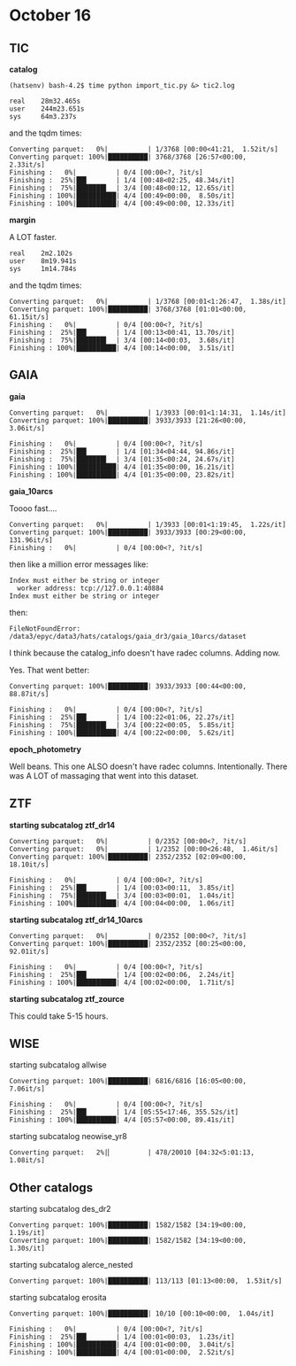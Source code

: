 # October 16

## TIC

**catalog**

    (hatsenv) bash-4.2$ time python import_tic.py &> tic2.log

    real    28m32.465s
    user    244m23.651s
    sys     64m3.237s

and the tqdm times:

    Converting parquet:   0%|          | 1/3768 [00:00<41:21,  1.52it/s]
    Converting parquet: 100%|██████████| 3768/3768 [26:57<00:00,  2.33it/s]
    Finishing :   0%|          | 0/4 [00:00<?, ?it/s]
    Finishing :  25%|██▌       | 1/4 [00:48<02:25, 48.34s/it]
    Finishing :  75%|███████▌  | 3/4 [00:48<00:12, 12.65s/it]
    Finishing : 100%|██████████| 4/4 [00:49<00:00,  8.50s/it]
    Finishing : 100%|██████████| 4/4 [00:49<00:00, 12.33s/it]

**margin**

A LOT faster.

    real    2m2.102s
    user    8m19.941s
    sys     1m14.784s

and the tqdm times:

    Converting parquet:   0%|          | 1/3768 [00:01<1:26:47,  1.38s/it]
    Converting parquet: 100%|██████████| 3768/3768 [01:01<00:00, 61.15it/s] 
    Finishing :   0%|          | 0/4 [00:00<?, ?it/s]
    Finishing :  25%|██▌       | 1/4 [00:13<00:41, 13.70s/it]
    Finishing :  75%|███████▌  | 3/4 [00:14<00:03,  3.68s/it]
    Finishing : 100%|██████████| 4/4 [00:14<00:00,  3.51s/it]

## GAIA

**gaia**

    Converting parquet:   0%|          | 1/3933 [00:01<1:14:31,  1.14s/it]
    Converting parquet: 100%|██████████| 3933/3933 [21:26<00:00,  3.06it/s]

    Finishing :   0%|          | 0/4 [00:00<?, ?it/s]
    Finishing :  25%|██▌       | 1/4 [01:34<04:44, 94.86s/it]
    Finishing :  75%|███████▌  | 3/4 [01:35<00:24, 24.67s/it]
    Finishing : 100%|██████████| 4/4 [01:35<00:00, 16.21s/it]
    Finishing : 100%|██████████| 4/4 [01:35<00:00, 23.82s/it]

**gaia_10arcs**

Toooo fast....

    Converting parquet:   0%|          | 1/3933 [00:01<1:19:45,  1.22s/it]
    Converting parquet: 100%|██████████| 3933/3933 [00:29<00:00, 131.96it/s]
    Finishing :   0%|          | 0/4 [00:00<?, ?it/s]

then like a million error messages like:

    Index must either be string or integer
      worker address: tcp://127.0.0.1:40884
    Index must either be string or integer

then:

    FileNotFoundError: /data3/epyc/data3/hats/catalogs/gaia_dr3/gaia_10arcs/dataset

I think because the catalog_info doesn't have radec columns. Adding now.

Yes. That went better:

    Converting parquet: 100%|██████████| 3933/3933 [00:44<00:00, 88.87it/s]

    Finishing :   0%|          | 0/4 [00:00<?, ?it/s]
    Finishing :  25%|██▌       | 1/4 [00:22<01:06, 22.27s/it]
    Finishing :  75%|███████▌  | 3/4 [00:22<00:05,  5.85s/it]
    Finishing : 100%|██████████| 4/4 [00:22<00:00,  5.62s/it]

**epoch_photometry**

Well beans. This one ALSO doesn't have radec columns. Intentionally. There 
was A LOT of massaging that went into this dataset.

## ZTF

**starting subcatalog ztf_dr14**

    Converting parquet:   0%|          | 0/2352 [00:00<?, ?it/s]
    Converting parquet:   0%|          | 1/2352 [00:00<26:48,  1.46it/s]
    Converting parquet: 100%|██████████| 2352/2352 [02:09<00:00, 18.10it/s]

    Finishing :   0%|          | 0/4 [00:00<?, ?it/s]
    Finishing :  25%|██▌       | 1/4 [00:03<00:11,  3.85s/it]
    Finishing :  75%|███████▌  | 3/4 [00:03<00:01,  1.04s/it]
    Finishing : 100%|██████████| 4/4 [00:04<00:00,  1.06s/it]

**starting subcatalog ztf_dr14_10arcs**

    Converting parquet:   0%|          | 0/2352 [00:00<?, ?it/s]
    Converting parquet: 100%|██████████| 2352/2352 [00:25<00:00, 92.01it/s] 

    Finishing :   0%|          | 0/4 [00:00<?, ?it/s]
    Finishing :  25%|██▌       | 1/4 [00:02<00:06,  2.24s/it]
    Finishing : 100%|██████████| 4/4 [00:02<00:00,  1.71it/s]

**starting subcatalog ztf_zource**

This could take 5-15 hours.

## WISE

starting subcatalog allwise

    Converting parquet: 100%|██████████| 6816/6816 [16:05<00:00,  7.06it/s]

    Finishing :   0%|          | 0/4 [00:00<?, ?it/s]
    Finishing :  25%|██▌       | 1/4 [05:55<17:46, 355.52s/it]
    Finishing : 100%|██████████| 4/4 [05:57<00:00, 89.41s/it]

starting subcatalog neowise_yr8

    Converting parquet:   2%|▏         | 478/20010 [04:32<5:01:13,  1.08it/s]

## Other catalogs

starting subcatalog des_dr2

    Converting parquet: 100%|██████████| 1582/1582 [34:19<00:00,  1.19s/it]
    Converting parquet: 100%|██████████| 1582/1582 [34:19<00:00,  1.30s/it]

starting subcatalog alerce_nested

    Converting parquet: 100%|██████████| 113/113 [01:13<00:00,  1.53it/s]

starting subcatalog erosita

    Converting parquet: 100%|██████████| 10/10 [00:10<00:00,  1.04s/it]

    Finishing :   0%|          | 0/4 [00:00<?, ?it/s]
    Finishing :  25%|██▌       | 1/4 [00:01<00:03,  1.23s/it]
    Finishing : 100%|██████████| 4/4 [00:01<00:00,  3.04it/s]
    Finishing : 100%|██████████| 4/4 [00:01<00:00,  2.52it/s]
